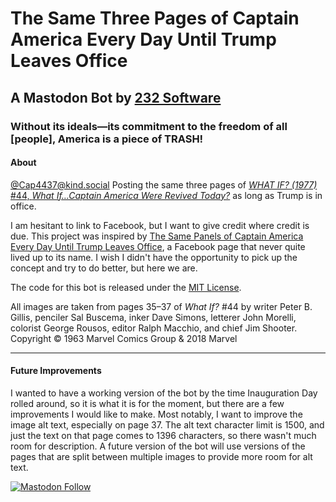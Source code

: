 # The Same Three Pages of Captain America Every Day Until Trump Leaves Office

## A Mastodon Bot by [232 Software](https://232.software)

### Without its ideals—its commitment to the freedom of all [people], America is a piece of **TRASH!**

#### About

[@Cap4437​@kind.social](https://kind.social/@Cap4437) Posting the same three pages of [*WHAT IF? (1977)* #44, *What If…Captain America Were Revived Today?*](https://www.marvel.com/comics/issue/12159/slug) as long as Trump is in office.

I am hesitant to link to Facebook, but I want to give credit where credit is due. This project was inspired by [The Same Panels of Captain America Every Day Until Trump Leaves Office](https://www.facebook.com/captainamericawillsaveus), a Facebook page that never quite lived up to its name. I wish I didn't have the opportunity to pick up the concept and try to do better, but here we are.

The code for this bot is released under the [MIT License](LICENSE.md).

All images are taken from pages 35–37 of *What If?* #44 by writer Peter B. Gillis, penciler Sal Buscema, inker Dave Simons, letterer John Morelli, colorist George Rousos, editor Ralph Macchio, and chief Jim Shooter. Copyright &copy; 1963 Marvel Comics Group & 2018 Marvel

---

#### Future Improvements

I wanted to have a working version of the bot by the time Inauguration Day rolled around, so it is what it is for the moment, but there are a few improvements I would like to make. Most notably, I want to improve the image alt text, especially on page 37. The alt text character limit is 1500, and just the text on that page comes to 1396 characters, so there wasn't much room for description. A future version of the bot will use versions of the pages that are split between multiple images to provide more room for alt text.

[![Mastodon Follow](https://img.shields.io/mastodon/follow/113778771916096812?domain=kind.social&style=social&logoSize=auto)](https://kind.social/@Cap4437)
